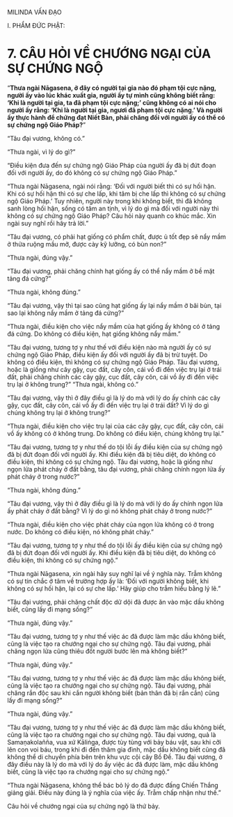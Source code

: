 MILINDA VẤN ĐẠO

I. PHẨM ĐỨC PHẬT:

# 7. CÂU HỎI VỀ CHƯỚNG NGẠI CỦA SỰ CHỨNG NGỘ

“**Thưa ngài Nāgasena, ở đây có người tại gia nào đó phạm tội cực nặng, người ấy vào lúc khác xuất gia, người ấy tự mình cũng không biết rằng: ‘Khi là người tại gia, ta đã phạm tội cực nặng;’ cũng không có ai nói cho người ấy rằng: ‘Khi là người tại gia, ngươi đã phạm tội cực nặng.’ Và người ấy thực hành để chứng đạt Niết Bàn, phải chăng đối với người ấy có thể có sự chứng ngộ Giáo Pháp?**”

“Tâu đại vương, không có.”

“Thưa ngài, vì lý do gì?”

“Điều kiện đưa đến sự chứng ngộ Giáo Pháp của người ấy đã bị đứt đoạn đối với người ấy, do đó không có sự chứng ngộ Giáo Pháp.”

“Thưa ngài Nāgasena, ngài nói rằng: ‘Đối với người biết thì có sự hối hận. Khi có sự hối hận thì có sự che lấp, khi tâm bị che lấp thì không có sự chứng ngộ Giáo Pháp.’ Tuy nhiên, người này trong khi không biết, thì đã không sanh lòng hối hận, sống có tâm an tịnh, vì lý do gì mà đối với người này thì không có sự chứng ngộ Giáo Pháp? Câu hỏi này quanh co khúc mắc. Xin ngài suy nghĩ rồi hãy trả lời.”

“Tâu đại vương, có phải hạt giống có phẩm chất, được ủ tốt đẹp sẽ nẩy mầm ở thửa ruộng mầu mỡ, được cày kỹ lưỡng, có bùn non?”

“Thưa ngài, đúng vậy.”

“Tâu đại vương, phải chăng chính hạt giống ấy có thể nẩy mầm ở bề mặt tảng đá cứng?”

“Thưa ngài, không đúng.”

“Tâu đại vương, vậy thì tại sao cũng hạt giống ấy lại nẩy mầm ở bãi bùn, tại sao lại không nẩy mầm ở tảng đá cứng?”

“Thưa ngài, điều kiện cho việc nẩy mầm của hạt giống ấy không có ở tảng đá cứng. Do không có điều kiện, hạt giống không nẩy mầm.”

“Tâu đại vương, tương tợ y như thế với điều kiện nào mà người ấy có sự chứng ngộ Giáo Pháp, điều kiện ấy đối với người ấy đã bị trừ tuyệt. Do không có điều kiện, thì không có sự chứng ngộ Giáo Pháp. Tâu đại vương, hoặc là giống như cây gậy, cục đất, cây côn, cái vồ đi đến việc trụ lại ở trái đất, phải chăng chính các cây gậy, cục đất, cây côn, cái vồ ấy đi đến việc trụ lại ở không trung?” “Thưa ngài, không có.”

“Tâu đại vương, vậy thì ở đây điều gì là lý do mà với lý do ấy chính các cây gậy, cục đất, cây côn, cái vồ ấy đi đến việc trụ lại ở trái đất? Vì lý do gì chúng không trụ lại ở không trung?”

“Thưa ngài, điều kiện cho việc trụ lại của các cây gậy, cục đất, cây côn, cái vồ ấy không có ở không trung. Do không có điều kiện, chúng không trụ lại.”

“Tâu đại vương, tương tợ y như thế do tội lỗi ấy điều kiện của sự chứng ngộ đã bị đứt đoạn đối với người ấy. Khi điều kiện đã bị tiêu diệt, do không có điều kiện, thì không có sự chứng ngộ. Tâu đại vương, hoặc là giống như ngọn lửa phát cháy ở đất bằng, tâu đại vương, phải chăng chính ngọn lửa ấy phát cháy ở trong nước?”

“Thưa ngài, không đúng.”

“Tâu đại vương, vậy thì ở đây điều gì là lý do mà với lý do ấy chính ngọn lửa ấy phát cháy ở đất bằng? Vì lý do gì nó không phát cháy ở trong nước?”

“Thưa ngài, điều kiện cho việc phát cháy của ngọn lửa không có ở trong nước. Do không có điều kiện, nó không phát cháy.”

“Tâu đại vương, tương tợ y như thế do tội lỗi ấy điều kiện của sự chứng ngộ đã bị đứt đoạn đối với người ấy. Khi điều kiện đã bị tiêu diệt, do không có điều kiện, thì không có sự chứng ngộ.”

“Thưa ngài Nāgasena, xin ngài hãy suy nghĩ lại về ý nghĩa này. Trẫm không có sự tin chắc ở tâm về trường hợp ấy là: ‘Đối với người không biết, khi không có sự hối hận, lại có sự che lấp.’ Hãy giúp cho trẫm hiểu bằng lý lẽ.”

“Tâu đại vương, phải chăng chất độc dữ dội đã được ăn vào mặc dầu không biết, cũng lấy đi mạng sống?”

“Thưa ngài, đúng vậy.”

“Tâu đại vương, tương tợ y như thế việc ác đã được làm mặc dầu không biết, cũng là việc tạo ra chướng ngại cho sự chứng ngộ. Tâu đại vương, phải chăng ngọn lửa cũng thiêu đốt người bước lên mà không biết?”

“Thưa ngài, đúng vậy.”

“Tâu đại vương, tương tợ y như thế việc ác đã được làm mặc dầu không biết, cũng là việc tạo ra chướng ngại cho sự chứng ngộ. Tâu đại vương, phải chăng rắn độc sau khi cắn người không biết (bản thân đã bị rắn cắn) cũng lấy đi mạng sống?”

“Thưa ngài, đúng vậy.”

“Tâu đại vương, tương tợ y như thế việc ác đã được làm mặc dầu không biết, cũng là việc tạo ra chướng ngại cho sự chứng ngộ. Tâu đại vương, quả là Samaṇakolañña, vua xứ Kāliṅga, được tùy tùng với bảy báu vật, sau khi cỡi lên con voi báu, trong khi đi đến thăm gia đình, mặc dầu không biết cũng đã không thể di chuyển phía bên trên khu vực cội cây Bồ Đề. Tâu đại vương, ở đây điều này là lý do mà với lý do ấy việc ác đã được làm, mặc dầu không biết, cũng là việc tạo ra chướng ngại cho sự chứng ngộ.”

“Thưa ngài Nāgasena, không thể bác bỏ lý do đã được đấng Chiến Thắng giảng giải. Điều này đúng là ý nghĩa của việc ấy. Trẫm chấp nhận như thế.”

Câu hỏi về chướng ngại của sự chứng ngộ là thứ bảy.
